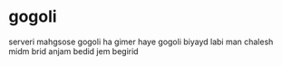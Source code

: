 # gogoli
serveri mahgsose gogoli ha
gimer haye gogoli biyayd labi man chalesh midm brid anjam bedid jem begirid
